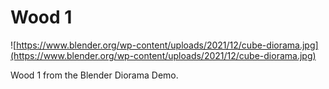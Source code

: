 # Wood 1

![https://www.blender.org/wp-content/uploads/2021/12/cube-diorama.jpg](https://www.blender.org/wp-content/uploads/2021/12/cube-diorama.jpg)

Wood 1 from the Blender Diorama Demo.